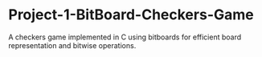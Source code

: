 # Project-1-BitBoard-Checkers-Game
A checkers game implemented in C using bitboards for efficient board representation and bitwise operations.
